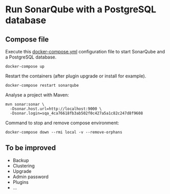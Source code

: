 # Run SonarQube with a PostgreSQL database

## Compose file

Execute this [docker-compose.yml](docker-compose.yml) configuration file to start SonarQube and a PostgreSQL database.
```shell
docker-compose up
```

Restart the containers (after plugin upgrade or install for example).
```shell
docker-compose restart sonarqube
```

Analyse a project with Maven:
```shell
mvn sonar:sonar \
  -Dsonar.host.url=http://localhost:9000 \
  -Dsonar.login=sqa_4ca76618fb3ab502f0c427a5a1c82c247d8f9608
```

Command to stop and remove compose environment:
```shell
docker-compose down --rmi local -v --remove-orphans
```

## To be improved

 + Backup
 + Clustering
 + Upgrade
 + Admin password
 + Plugins
 + ...
